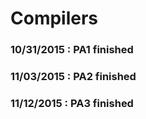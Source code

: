 # Compilers
### 10/31/2015 : PA1  finished
### 11/03/2015 : PA2 finished
### 11/12/2015 : PA3 finished
